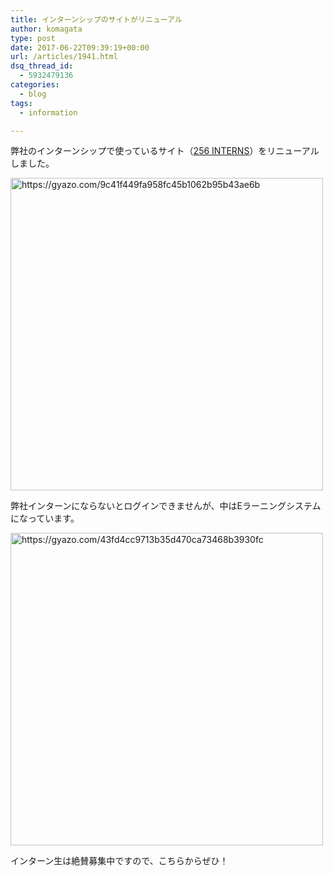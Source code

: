 ```yaml
---
title: インターンシップのサイトがリニューアル
author: komagata
type: post
date: 2017-06-22T09:39:19+00:00
url: /articles/1941.html
dsq_thread_id:
  - 5932479136
categories:
  - blog
tags:
  - information

---
```

弊社のインターンシップで使っているサイト（[256 INTERNS][1]）をリニューアルしました。

[<img src="https://i.gyazo.com/9c41f449fa958fc45b1062b95b43ae6b.png" alt="https://gyazo.com/9c41f449fa958fc45b1062b95b43ae6b" width="500" />][1]

弊社インターンにならないとログインできませんが、中はEラーニングシステムになっています。

<img src="https://i.gyazo.com/43fd4cc9713b35d470ca73468b3930fc.png" alt="https://gyazo.com/43fd4cc9713b35d470ca73468b3930fc" width="500" />

インターン生は絶賛募集中ですので、こちらからぜひ！

 [1]: http://256interns.com